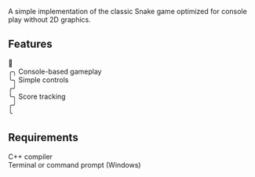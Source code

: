 A simple implementation of the classic Snake game optimized for console play without 2D graphics.

## Features

🍏  
╭╮  Console-based gameplay  
╰╮  Simple controls  
╭╯  
╰╮ Score tracking  
╭╯  
╰  

## Requirements

C++ compiler  
Terminal or command prompt (Windows)
